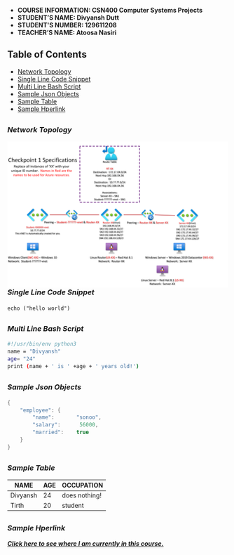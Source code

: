 - **COURSE INFORMATION: CSN400 Computer Systems Projects**
- **STUDENT’S NAME: Divyansh Dutt** 
- **STUDENT'S NUMBER: 129611208**
- **TEACHER’S NAME:  Atoosa Nasiri**



## Table of Contents
- [Network Topology](network-topology)
- [Single Line Code Snippet](single-line-code-snippet)
- [Multi Line Bash Script](multi-line-bash-script)
- [Sample Json Objects](sample-json-objects)
- [Sample Table](sample-table)
- [Sample Hperlink](sample-hyperlink)

##

### *Network Topology*
<img src="./Images/checkpoint1-diagram.png"
     alt="Markdown Monster icon"
     style="float: left; margin-right: 10px;" />
##

### *Single Line Code Snippet*

` echo ("hello world") `

##

### *Multi Line Bash Script*

```bash 
#!/usr/bin/env python3
name = "Divyansh"
age= "24"
print (name + ' is ' +age + ' years old!')
```
##

### *Sample Json Objects*

```java
{  
    "employee": {  
        "name":       "sonoo",   
        "salary":      56000,   
        "married":    true  
    }  
}  
```
##

### *Sample Table*

| NAME    | AGE     |  OCCUPATION   |
|---------|---------|---------------|
| Divyansh| 24      | does nothing! |
| Tirth   | 20      | student       |

##

### *Sample Hperlink*

[***Click here to see where I am currently in this course.***](https://github.com/ddutt3/CSN400-Capstone)

##
